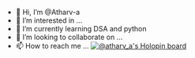 - 👋 Hi, I’m @Atharv-a
- 👀 I’m interested in ...
- 🌱 I’m currently learning DSA and python
- 💞️ I’m looking to collaborate on ...
- 📫 How to reach me ...
[![@atharv_a's Holopin board](https://holopin.io/api/user/board?user=atharv_a)](https://holopin.io/@atharv_a)
<!---
Atharv-a/Atharv-a is a ✨ special ✨ repository because its `README.md` (this file) appears on your GitHub profile.
You can click the Preview link to take a look at your changes.
--->
